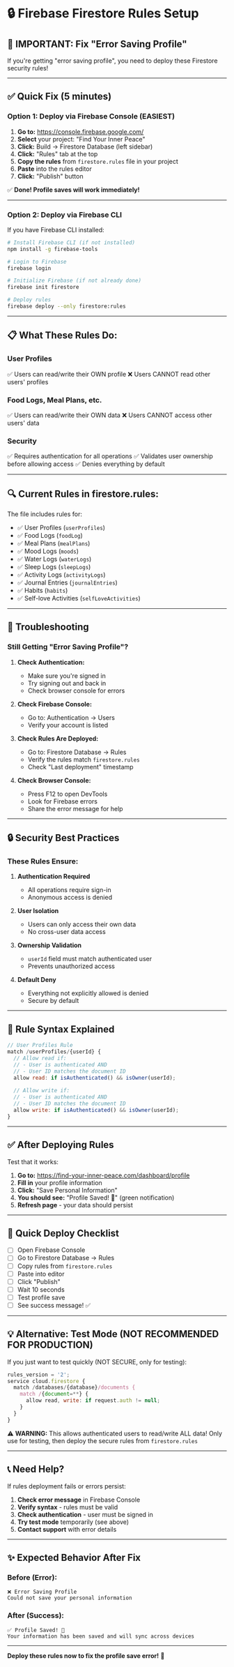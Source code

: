 # 🔒 Firebase Firestore Rules Setup

## 🚨 IMPORTANT: Fix "Error Saving Profile"

If you're getting "error saving profile", you need to deploy these Firestore security rules!

---

## ✅ **Quick Fix (5 minutes)**

### **Option 1: Deploy via Firebase Console (EASIEST)**

1. **Go to:** https://console.firebase.google.com/
2. **Select** your project: "Find Your Inner Peace"
3. **Click:** Build → Firestore Database (left sidebar)
4. **Click:** "Rules" tab at the top
5. **Copy the rules** from `firestore.rules` file in your project
6. **Paste** into the rules editor
7. **Click:** "Publish" button

✅ **Done! Profile saves will work immediately!**

---

### **Option 2: Deploy via Firebase CLI**

If you have Firebase CLI installed:

```bash
# Install Firebase CLI (if not installed)
npm install -g firebase-tools

# Login to Firebase
firebase login

# Initialize Firebase (if not already done)
firebase init firestore

# Deploy rules
firebase deploy --only firestore:rules
```

---

## 📋 **What These Rules Do:**

### **User Profiles**
✅ Users can read/write their OWN profile
❌ Users CANNOT read other users' profiles

### **Food Logs, Meal Plans, etc.**
✅ Users can read/write their OWN data
❌ Users CANNOT access other users' data

### **Security**
✅ Requires authentication for all operations
✅ Validates user ownership before allowing access
✅ Denies everything by default

---

## 🔍 **Current Rules in firestore.rules:**

The file includes rules for:
- ✅ User Profiles (`userProfiles`)
- ✅ Food Logs (`foodLog`)
- ✅ Meal Plans (`mealPlans`)
- ✅ Mood Logs (`moods`)
- ✅ Water Logs (`waterLogs`)
- ✅ Sleep Logs (`sleepLogs`)
- ✅ Activity Logs (`activityLogs`)
- ✅ Journal Entries (`journalEntries`)
- ✅ Habits (`habits`)
- ✅ Self-love Activities (`selfLoveActivities`)

---

## 🐛 **Troubleshooting**

### **Still Getting "Error Saving Profile"?**

1. **Check Authentication:**
   - Make sure you're signed in
   - Try signing out and back in
   - Check browser console for errors

2. **Check Firebase Console:**
   - Go to: Authentication → Users
   - Verify your account is listed

3. **Check Rules Are Deployed:**
   - Go to: Firestore Database → Rules
   - Verify the rules match `firestore.rules`
   - Check "Last deployment" timestamp

4. **Check Browser Console:**
   - Press F12 to open DevTools
   - Look for Firebase errors
   - Share the error message for help

---

## 🔒 **Security Best Practices**

### **These Rules Ensure:**

1. **Authentication Required**
   - All operations require sign-in
   - Anonymous access is denied

2. **User Isolation**
   - Users can only access their own data
   - No cross-user data access

3. **Ownership Validation**
   - `userId` field must match authenticated user
   - Prevents unauthorized access

4. **Default Deny**
   - Everything not explicitly allowed is denied
   - Secure by default

---

## 📝 **Rule Syntax Explained**

```javascript
// User Profiles Rule
match /userProfiles/{userId} {
  // Allow read if:
  // - User is authenticated AND
  // - User ID matches the document ID
  allow read: if isAuthenticated() && isOwner(userId);
  
  // Allow write if:
  // - User is authenticated AND
  // - User ID matches the document ID
  allow write: if isAuthenticated() && isOwner(userId);
}
```

---

## ✅ **After Deploying Rules**

Test that it works:

1. **Go to:** https://find-your-inner-peace.com/dashboard/profile
2. **Fill in** your profile information
3. **Click:** "Save Personal Information"
4. **You should see:** "Profile Saved! 💾" (green notification)
5. **Refresh page** - your data should persist

---

## 🚀 **Quick Deploy Checklist**

- [ ] Open Firebase Console
- [ ] Go to Firestore Database → Rules
- [ ] Copy rules from `firestore.rules`
- [ ] Paste into editor
- [ ] Click "Publish"
- [ ] Wait 10 seconds
- [ ] Test profile save
- [ ] See success message! ✅

---

## 💡 **Alternative: Test Mode (NOT RECOMMENDED FOR PRODUCTION)**

If you just want to test quickly (NOT SECURE, only for testing):

```javascript
rules_version = '2';
service cloud.firestore {
  match /databases/{database}/documents {
    match /{document=**} {
      allow read, write: if request.auth != null;
    }
  }
}
```

⚠️ **WARNING:** This allows authenticated users to read/write ALL data!
Only use for testing, then deploy the secure rules from `firestore.rules`

---

## 📞 **Need Help?**

If rules deployment fails or errors persist:

1. **Check error message** in Firebase Console
2. **Verify syntax** - rules must be valid
3. **Check authentication** - user must be signed in
4. **Try test mode** temporarily (see above)
5. **Contact support** with error details

---

## ✨ **Expected Behavior After Fix**

### **Before (Error):**
```
❌ Error Saving Profile
Could not save your personal information
```

### **After (Success):**
```
✅ Profile Saved! 💾
Your information has been saved and will sync across devices
```

---

**Deploy these rules now to fix the profile save error!** 🚀

